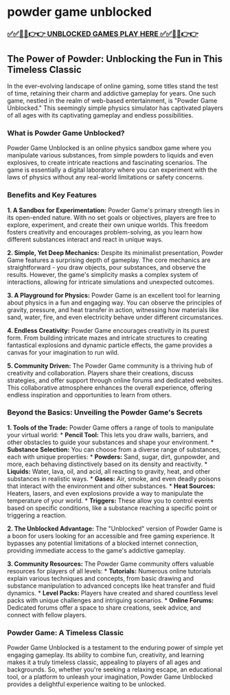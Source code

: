 # powder game unblocked

### [✅✅🔴🔴👉👉 UNBLOCKED GAMES PLAY HERE ✅✅🔴🔴👉👉](https://topstoryindia.com)

## The Power of Powder: Unblocking the Fun in This Timeless Classic

In the ever-evolving landscape of online gaming, some titles stand the test of time, retaining their charm and addictive gameplay for years.  One such game, nestled in the realm of web-based entertainment, is "Powder Game Unblocked." This seemingly simple physics simulator has captivated players of all ages with its captivating gameplay and endless possibilities.

### What is Powder Game Unblocked?

Powder Game Unblocked is an online physics sandbox game where you manipulate various substances, from simple powders to liquids and even explosives, to create intricate reactions and fascinating scenarios. The game is essentially a digital laboratory where you can experiment with the laws of physics without any real-world limitations or safety concerns.

### Benefits and Key Features

**1. A Sandbox for Experimentation:** Powder Game's primary strength lies in its open-ended nature.  With no set goals or objectives, players are free to explore, experiment, and create their own unique worlds.  This freedom fosters creativity and encourages problem-solving, as you learn how different substances interact and react in unique ways.

**2. Simple, Yet Deep Mechanics:** Despite its minimalist presentation, Powder Game features a surprising depth of gameplay.  The core mechanics are straightforward - you draw objects, pour substances, and observe the results.  However, the game's simplicity masks a complex system of interactions, allowing for intricate simulations and unexpected outcomes. 

**3. A Playground for Physics:**  Powder Game is an excellent tool for learning about physics in a fun and engaging way.  You can observe the principles of gravity, pressure, and heat transfer in action, witnessing how materials like sand, water, fire, and even electricity behave under different circumstances.

**4. Endless Creativity:** Powder Game encourages creativity in its purest form.  From building intricate mazes and intricate structures to creating fantastical explosions and dynamic particle effects, the game provides a canvas for your imagination to run wild.

**5. Community Driven:** The Powder Game community is a thriving hub of creativity and collaboration.  Players share their creations, discuss strategies, and offer support through online forums and dedicated websites. This collaborative atmosphere enhances the overall experience, offering endless inspiration and opportunities to learn from others.

###  Beyond the Basics: Unveiling the Powder Game's Secrets

**1. Tools of the Trade:**  Powder Game offers a range of tools to manipulate your virtual world:
    * **Pencil Tool:** This lets you draw walls, barriers, and other obstacles to guide your substances and shape your environment.
    * **Substance Selection:** You can choose from a diverse range of substances, each with unique properties:
        * **Powders:** Sand, sugar, dirt, gunpowder, and more, each behaving distinctively based on its density and reactivity.
        * **Liquids:** Water, lava, oil, and acid, all reacting to gravity, heat, and other substances in realistic ways.
        * **Gases:** Air, smoke, and even deadly poisons that interact with the environment and other substances.
    * **Heat Sources:** Heaters, lasers, and even explosions provide a way to manipulate the temperature of your world.
    * **Triggers:** These allow you to control events based on specific conditions, like a substance reaching a specific point or triggering a reaction.

**2. The Unblocked Advantage:** The "Unblocked" version of Powder Game is a boon for users looking for an accessible and free gaming experience. It bypasses any potential limitations of a blocked internet connection, providing immediate access to the game's addictive gameplay.

**3. Community Resources:**  The Powder Game community offers valuable resources for players of all levels:
    * **Tutorials:**  Numerous online tutorials explain various techniques and concepts, from basic drawing and substance manipulation to advanced concepts like heat transfer and fluid dynamics.
    * **Level Packs:** Players have created and shared countless level packs with unique challenges and intriguing scenarios.
    * **Online Forums:** Dedicated forums offer a space to share creations, seek advice, and connect with fellow players.

### Powder Game: A Timeless Classic

Powder Game Unblocked is a testament to the enduring power of simple yet engaging gameplay.  Its ability to combine fun, creativity, and learning makes it a truly timeless classic, appealing to players of all ages and backgrounds.  So, whether you're seeking a relaxing escape, an educational tool, or a platform to unleash your imagination,  Powder Game Unblocked provides a delightful experience waiting to be unlocked. 
